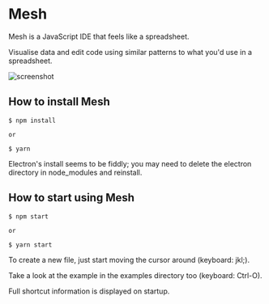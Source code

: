 # Mesh

Mesh is a JavaScript IDE that feels like a spreadsheet. 

Visualise data and edit code using similar patterns to what you'd use in a spreadsheet.

![screenshot](https://cloud.githubusercontent.com/assets/777010/24078505/9693f64e-0cc3-11e7-8b2e-0433483569ec.png)

## How to install Mesh

```
$ npm install

or

$ yarn

```

Electron's install seems to be fiddly; you may need to delete the electron directory in node_modules and reinstall.

## How to start using Mesh

```
$ npm start

or

$ yarn start
```

To create a new file, just start moving the cursor around (keyboard: jkl;).

Take a look at the example in the examples directory too (keyboard: Ctrl-O).

Full shortcut information is displayed on startup.
